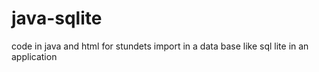 # java-sqlite
code in java and html for stundets import in a data base like sql lite in an application
